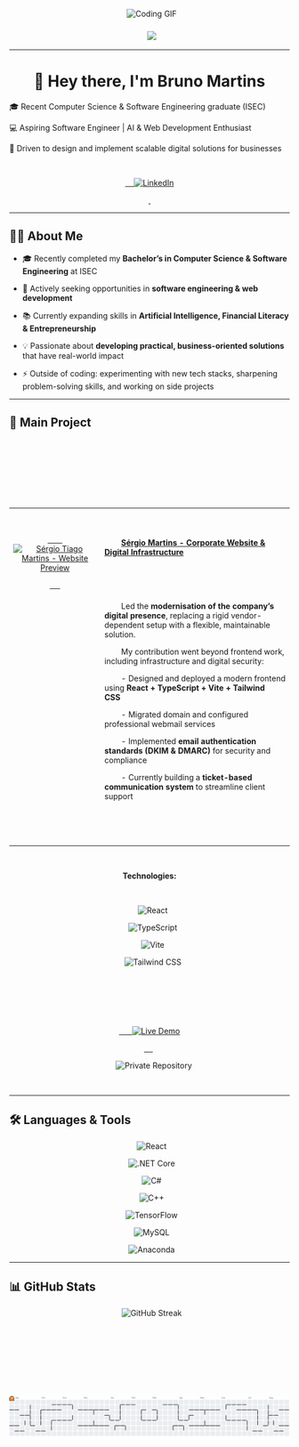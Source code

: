<div align="center">

  <img height="150" src="https://i.imgur.com/DHY7Sta.gif" alt="Coding GIF" />

</div>



###



<div align="center">

  <img src="https://visitor-badge.laobi.icu/badge?page_id=Brnmrt.Brnmrt&" />

</div>



---



<h1 align="center">👋 Hey there, I'm Bruno Martins</h1>

<p align="center">

🎓 Recent Computer Science & Software Engineering graduate (ISEC)<br>

💻 Aspiring Software Engineer | AI & Web Development Enthusiast<br>

🚀 Driven to design and implement scalable digital solutions for businesses

</p>



<div align="center">

  <a href="https://www.linkedin.com/in/brnmrt/" target="_blank">

    <img src="https://img.shields.io/badge/LinkedIn-0A66C2?style=for-the-badge&logo=linkedin&logoColor=white" alt="LinkedIn"/>

  </a>

</div>



---



## 👨‍💻 About Me  



- 🎓 Recently completed my **Bachelor’s in Computer Science & Software Engineering** at ISEC  

- 🔭 Actively seeking opportunities in **software engineering & web development**  

- 📚 Currently expanding skills in **Artificial Intelligence, Financial Literacy & Entrepreneurship**  

- 💡 Passionate about **developing practical, business-oriented solutions** that have real-world impact  

- ⚡ Outside of coding: experimenting with new tech stacks, sharpening problem-solving skills, and working on side projects  



---



## 🚀 Main Project  



<table>

  <tr>

    <td width="150" valign="top" align="center">

      <a href="https://www.sergiomartins.com.pt" target="_blank">

        <img src="https://i.imgur.com/sRByLNe.png" alt="Sérgio Tiago Martins - Website Preview" width="120"/>

      </a>

    </td>

    <td valign="top">

      <h4>

        <a href="https://www.sergiomartins.com.pt" target="_blank">Sérgio Martins - Corporate Website & Digital Infrastructure</a>

      </h4>

      <p>

        Led the **modernisation of the company’s digital presence**, replacing a rigid vendor-dependent setup with a flexible, maintainable solution.  

        My contribution went beyond frontend work, including infrastructure and digital security:  

        - Designed and deployed a modern frontend using **React + TypeScript + Vite + Tailwind CSS**  

        - Migrated domain and configured professional webmail services  

        - Implemented **email authentication standards (DKIM & DMARC)** for security and compliance  

        - Currently building a **ticket-based communication system** to streamline client support  

      </p>

    </td>

  </tr>

</table>



<div align="center">

  <p><strong>Technologies:</strong></p>

  <p>

    <img src="https://img.shields.io/badge/React-20232A?style=for-the-badge&logo=react&logoColor=61DAFB" alt="React"/>&nbsp;

    <img src="https://img.shields.io/badge/TypeScript-3178C6?style=for-the-badge&logo=typescript&logoColor=white" alt="TypeScript"/>&nbsp;

    <img src="https://img.shields.io/badge/Vite-646CFF?style=for-the-badge&logo=vite&logoColor=white" alt="Vite"/>&nbsp;

    <img src="https://img.shields.io/badge/Tailwind_CSS-38B2AC?style=for-the-badge&logo=tailwind-css&logoColor=white" alt="Tailwind CSS"/>&nbsp;

  </p>

  <p>

    <a href="https://www.sergiomartins.com.pt" target="_blank">

      <img src="https://img.shields.io/badge/Live_Demo-orange?style=for-the-badge" alt="Live Demo"/>

    </a>&nbsp;

    <img src="https://img.shields.io/badge/Repository-Private-blue?style=for-the-badge&logo=github" alt="Private Repository"/>

  </p>

</div>



---



## 🛠 Languages & Tools  



<div align="center">

  <img src="https://cdn.jsdelivr.net/gh/devicons/devicon/icons/react/react-original.svg" height="40" alt="React"/>

  <img src="https://cdn.jsdelivr.net/gh/devicons/devicon/icons/dotnetcore/dotnetcore-original.svg" height="40" alt=".NET Core"/>

  <img src="https://cdn.jsdelivr.net/gh/devicons/devicon/icons/csharp/csharp-original.svg" height="40" alt="C#"/>

  <img src="https://cdn.jsdelivr.net/gh/devicons/devicon/icons/cplusplus/cplusplus-original.svg" height="40" alt="C++"/>

  <img src="https://cdn.jsdelivr.net/gh/devicons/devicon/icons/tensorflow/tensorflow-original.svg" height="40" alt="TensorFlow"/>

  <img src="https://cdn.jsdelivr.net/gh/devicons/devicon/icons/mysql/mysql-original.svg" height="40" alt="MySQL"/>

  <img src="https://cdn.simpleicons.org/anaconda/44A833" height="40" alt="Anaconda"/>

</div>



---



## 📊 GitHub Stats  



<div align="center">

  <img src="https://streak-stats.demolab.com?user=Brnmrt&theme=dark&hide_border=true" alt="GitHub Streak"/><br><br>

  <picture>

    <source media="(prefers-color-scheme: dark)" srcset="https://raw.githubusercontent.com/Brnmrt/Brnmrt/output/pacman-contribution-graph-dark.svg">

    <source media="(prefers-color-scheme: light)" srcset="https://raw.githubusercontent.com/Brnmrt/Brnmrt/output/pacman-contribution-graph.svg">

    <img alt="pacman contribution graph" src="https://raw.githubusercontent.com/Brnmrt/Brnmrt/output/pacman-contribution-graph.svg">

  </picture>

</div>
